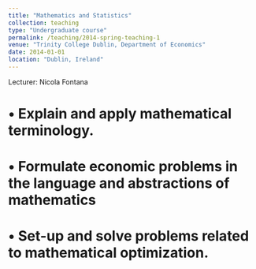 ```yaml
---
title: "Mathematics and Statistics"
collection: teaching 
type: "Undergraduate course"
permalink: /teaching/2014-spring-teaching-1
venue: "Trinity College Dublin, Department of Economics"
date: 2014-01-01
location: "Dublin, Ireland"
---
```


Lecturer: Nicola Fontana

• Explain and apply mathematical terminology.
======

• Formulate economic problems in the language and abstractions of 
mathematics 
======

• Set-up and solve problems related to mathematical optimization.
======
